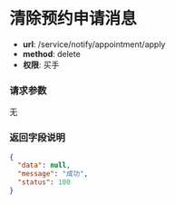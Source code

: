 清除预约申请消息
=======

- **url**: /service/notify/appointment/apply
- **method**: delete
- **权限**: 买手

### 请求参数

无

### 返回字段说明


```json
{
  "data": null,
  "message": "成功",
  "status": 100
}
```